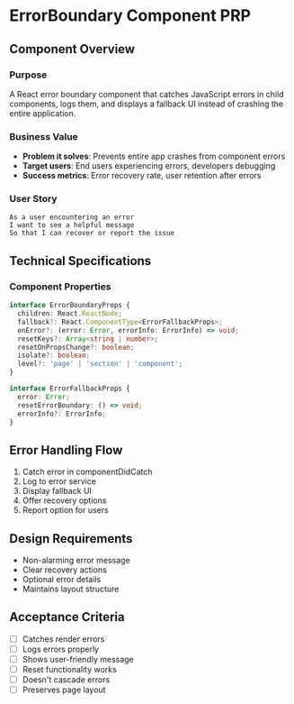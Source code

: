 # ErrorBoundary Component PRP

## Component Overview

### Purpose
A React error boundary component that catches JavaScript errors in child components, logs them, and displays a fallback UI instead of crashing the entire application.

### Business Value
- **Problem it solves**: Prevents entire app crashes from component errors
- **Target users**: End users experiencing errors, developers debugging
- **Success metrics**: Error recovery rate, user retention after errors

### User Story
```
As a user encountering an error
I want to see a helpful message
So that I can recover or report the issue
```

## Technical Specifications

### Component Properties
```typescript
interface ErrorBoundaryProps {
  children: React.ReactNode;
  fallback?: React.ComponentType<ErrorFallbackProps>;
  onError?: (error: Error, errorInfo: ErrorInfo) => void;
  resetKeys?: Array<string | number>;
  resetOnPropsChange?: boolean;
  isolate?: boolean;
  level?: 'page' | 'section' | 'component';
}

interface ErrorFallbackProps {
  error: Error;
  resetErrorBoundary: () => void;
  errorInfo?: ErrorInfo;
}
```

## Error Handling Flow
1. Catch error in componentDidCatch
2. Log to error service
3. Display fallback UI
4. Offer recovery options
5. Report option for users

## Design Requirements
- Non-alarming error message
- Clear recovery actions
- Optional error details
- Maintains layout structure

## Acceptance Criteria
- [ ] Catches render errors
- [ ] Logs errors properly
- [ ] Shows user-friendly message
- [ ] Reset functionality works
- [ ] Doesn't cascade errors
- [ ] Preserves page layout
